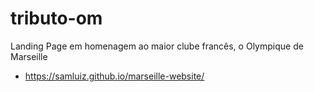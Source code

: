 # tributo-om
Landing Page em homenagem ao maior clube francês, o Olympique de Marseille

- https://samluiz.github.io/marseille-website/
